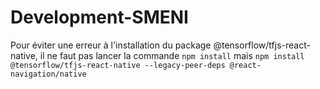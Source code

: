 # Development-SMENI

Pour éviter une erreur à l'installation du package @tensorflow/tfjs-react-native, il ne faut pas lancer la commande `npm install` mais `npm install @tensorflow/tfjs-react-native --legacy-peer-deps @react-navigation/native `